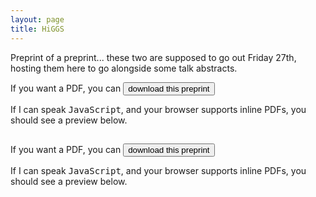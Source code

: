 ```yaml
---
layout: page 
title: HiGGS 
---
```

<body class="sph5">
<p>
Preprint of a preprint... these two are supposed to go out Friday 27th, hosting them here to go alongside some talk abstracts.
</p>
<p>
If you want a PDF, you can <a href="/assets/papers/paper-c.pdf" download><button type="button">download this preprint</button></a>
</p>
<p>
If I can speak <tt>JavaScript</tt>, and your browser supports inline PDFs, you should see a preview below.
</p>
<div id="example1"></div> 
<script src="pdfobject.js"></script>
<script>PDFObject.embed("/assets/papers/paper-c.pdf", "#example1");</script>
<style>
.pdfobject-container { height: 30rem; border: 1rem solid rgba(0,0,0,.1); }
</style>
<h2>
</h2>
If you want a PDF, you can <a href="/assets/papers/paper-b.pdf" download><button type="button">download this preprint</button></a>
</p>
<p>
If I can speak <tt>JavaScript</tt>, and your browser supports inline PDFs, you should see a preview below.
</p>
<div id="example2"></div> 
<script src="pdfobject.js"></script>
<script>PDFObject.embed("/assets/papers/paper-b.pdf", "#example2");</script>
<style>
.pdfobject-container { height: 30rem; border: 1rem solid rgba(0,0,0,.1); }
</style>
</body>
